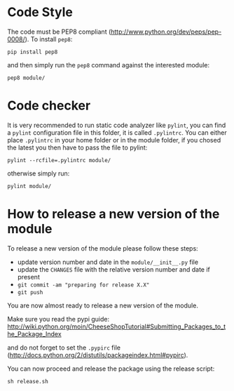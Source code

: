 Code Style
==========

The code must be PEP8 compliant (http://www.python.org/dev/peps/pep-0008/).
To install `pep8`:
```
pip install pep8
```
and then simply run the `pep8` command against the interested module:
```
pep8 module/
```

Code checker
============

It is very recommended to run static code analyzer like `pylint`,
you can find a `pylint` configuration file in this folder,
it is called `.pylintrc`.
You can either place `.pylintrc` in your home folder or in the module
folder, if you chosed the latest you then have to pass the file to pylint:
```
pylint --rcfile=.pylintrc module/
```
otherwise simply run:
```
pylint module/
```

How to release a new version of the module
==========================================

To release a new version of the module please follow these steps:

- update version number and date in the `module/__init__.py` file
- update the `CHANGES` file with the relative version number and date if present
- `git commit -am "preparing for release X.X"`
- `git push`

You are now almost ready to release a new version of the module.

Make sure you read the pypi guide:
http://wiki.python.org/moin/CheeseShopTutorial#Submitting_Packages_to_the_Package_Index

and do not forget to set the `.pypirc` file (http://docs.python.org/2/distutils/packageindex.html#pypirc).

You can now proceed and release the package using the release script:
```
sh release.sh
```

